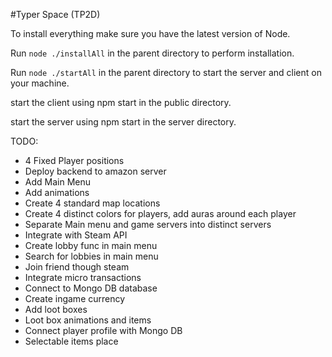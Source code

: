 #Typer Space (TP2D)

To install everything make sure you have the latest version of Node.

Run ```node ./installAll``` in the parent directory to perform installation.

Run ```node ./startAll``` in the parent directory to start the server and client on your machine.

start the client using npm start in the public directory.

start the server using npm start in the server directory.

TODO:
- 4 Fixed Player positions
- Deploy backend to amazon server
- Add Main Menu
- Add animations
- Create 4 standard map locations
- Create 4 distinct colors for players, add auras around each player
- Separate Main menu and game servers into distinct servers
- Integrate with Steam API
- Create lobby func in main menu
- Search for lobbies in main menu
- Join friend though steam
- Integrate micro transactions
- Connect to Mongo DB database
- Create ingame currency
- Add loot boxes
- Loot box animations and items
- Connect player profile with Mongo DB
- Selectable items place
